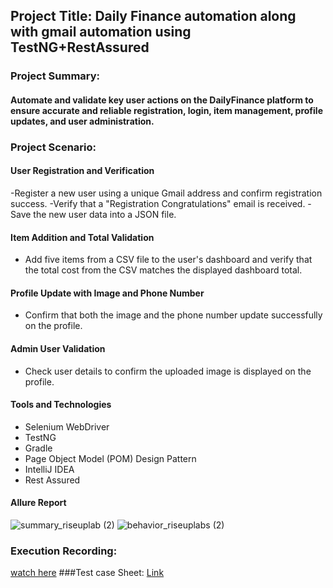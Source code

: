 ## Project Title: Daily Finance automation along with gmail automation using TestNG+RestAssured
### Project Summary:
#### Automate and validate key user actions on the DailyFinance platform to ensure accurate and reliable registration, login, item management, profile updates, and user administration.
### Project Scenario:
#### User Registration and Verification
-Register a new user using a unique Gmail address and confirm registration success.
-Verify that a "Registration Congratulations" email is received.
-Save the new user data into a JSON file.
#### Item Addition and Total Validation
- Add five items from a CSV file to the user's dashboard and verify that the total cost from the CSV matches the displayed dashboard total.
#### Profile Update with Image and Phone Number
- Confirm that both the image and the phone number update successfully on the profile.
#### Admin User Validation
- Check user details to confirm the uploaded image is displayed on the profile.
#### Tools and Technologies
- Selenium WebDriver
- TestNG
- Gradle
- Page Object Model (POM) Design Pattern
- IntelliJ IDEA
- Rest Assured
#### Allure Report
![summary_riseuplab (2)](https://github.com/user-attachments/assets/aec78fa8-e275-4aaf-a9bf-18cc69d1c3f5)
![behavior_riseuplabs (2)](https://github.com/user-attachments/assets/8cb204eb-14c0-4954-a0ab-defc3ff72991)
### Execution Recording:
[watch here](https://drive.google.com/file/d/1cDp0xG0bWXZYqbiQHddkL6tFC5zgOlBC/view)
###Test case Sheet:
[Link](https://docs.google.com/spreadsheets/d/1BwAd6JeoAdTZU78kYjca-cR7hxyu0KSt/edit?usp=sharing&ouid=103259212972359849745&rtpof=true&sd=true)


